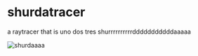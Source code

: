 # shurdatracer

a raytracer that is uno dos tres shurrrrrrrrrrdddddddddddaaaaa

![shurdaaaa](https://media0.giphy.com/media/1jkYrGtOeabI8iDqeR/source.gif)
